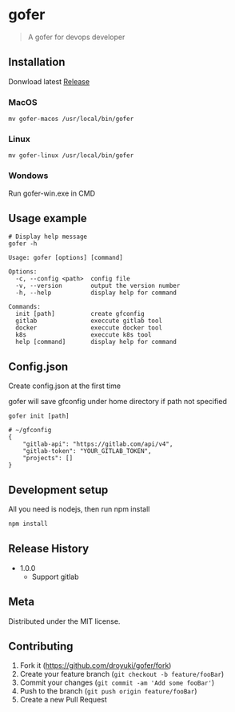 # gofer
> A gofer for devops developer


## Installation
Donwload latest [Release](https://github.com/droyuki/gofer/releases)

### MacOS
```
mv gofer-macos /usr/local/bin/gofer
```
### Linux
```
mv gofer-linux /usr/local/bin/gofer
```
### Wondows
Run gofer-win.exe in CMD

## Usage example

```
# Display help message
gofer -h

Usage: gofer [options] [command]

Options:
  -c, --config <path>  config file
  -v, --version        output the version number
  -h, --help           display help for command

Commands:
  init [path]          create gfconfig
  gitlab               execcute gitlab tool
  docker               execcute docker tool
  k8s                  execcute k8s tool
  help [command]       display help for command
```

## Config.json

Create config.json at the first time

gofer will save gfconfig under home directory if path not specified

```
gofer init [path]

# ~/gfconfig
{
    "gitlab-api": "https://gitlab.com/api/v4",
    "gitlab-token": "YOUR_GITLAB_TOKEN",
    "projects": []
}
```



## Development setup

All you need is nodejs, then run npm install

```sh
npm install
```

## Release History

* 1.0.0
    * Support gitlab

## Meta

Distributed under the MIT license.

## Contributing

1. Fork it (<https://github.com/droyuki/gofer/fork>)
2. Create your feature branch (`git checkout -b feature/fooBar`)
3. Commit your changes (`git commit -am 'Add some fooBar'`)
4. Push to the branch (`git push origin feature/fooBar`)
5. Create a new Pull Request
